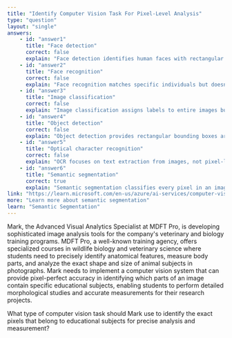 ```yaml
---
title: "Identify Computer Vision Task For Pixel-Level Analysis"
type: "question"
layout: "single"
answers:
    - id: "answer1"
      title: "Face detection"
      correct: false
      explain: "Face detection identifies human faces with rectangular boundaries, not pixel-level analysis of educational subjects or specimens."
    - id: "answer2"
      title: "Face recognition"
      correct: false
      explain: "Face recognition matches specific individuals but doesn't perform detailed pixel-level analysis of objects or educational materials."
    - id: "answer3"
      title: "Image classification"
      correct: false
      explain: "Image classification assigns labels to entire images but doesn't identify individual pixels or precise boundaries within the image."
    - id: "answer4"
      title: "Object detection"
      correct: false
      explain: "Object detection provides rectangular bounding boxes around objects but doesn't identify the exact pixel-level shape or boundaries."
    - id: "answer5"
      title: "Optical character recognition"
      correct: false
      explain: "OCR focuses on text extraction from images, not pixel-level analysis of visual objects or educational specimens."
    - id: "answer6"
      title: "Semantic segmentation"
      correct: true
      explain: "Semantic segmentation classifies every pixel in an image, identifying exactly which pixels belong to specific objects or subjects, providing precise boundaries."
link: "https://learn.microsoft.com/en-us/azure/ai-services/computer-vision/concept-image-segmentation"
more: "Learn more about semantic segmentation"
learn: "Semantic Segmentation"
---
```


Mark, the Advanced Visual Analytics Specialist at MDFT Pro, is developing sophisticated image analysis tools for the company's veterinary and biology training programs. MDFT Pro, a well-known training agency, offers specialized courses in wildlife biology and veterinary science where students need to precisely identify anatomical features, measure body parts, and analyze the exact shape and size of animal subjects in photographs. Mark needs to implement a computer vision system that can provide pixel-perfect accuracy in identifying which parts of an image contain specific educational subjects, enabling students to perform detailed morphological studies and accurate measurements for their research projects.

What type of computer vision task should Mark use to identify the exact pixels that belong to educational subjects for precise analysis and measurement?

